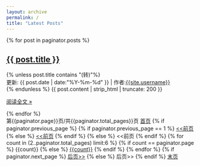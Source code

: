 ```yaml
---
layout: archive
permalink: /
title: "Latest Posts"
---
```


{% for post in paginator.posts %}
<div>
    <h2 class="h2 entry-title"><a href="http://{{site.username}}.github.io{{ post.url }}" target="_blank">{{ post.title }}</a> </h2>
    <!-- 如果文章是转发的，则不显示作者和更新日期 -->
        {% unless post.title contains "(转)"%}
    <div class="entry-meta">
        更新: <span>{{ post.date | date:"%Y-%m-%d" }}</span>
        |
        <span>作者:<a href="http://{{site.username}}.github.io/">{{site.username}}</a></span>
    </div>
        {% endunless %}
    {{ post.content  | strip_html | truncate: 200 }}
    <p> <a href="{{ post.url }}#more" class="more-link" target="_blank"><span class="readmore">阅读全文 &raquo; </span></a></p>
</div>
{% endfor %}

<!-- Pagination links -->
<div id="pagination">
    <div class="pagenavi">
        <span class="page_number">第{{paginator.page}}页/共{{paginator.total_pages}}页</span>
        <a href="/">首页</a>
        {% if paginator.previous_page %}
        {% if paginator.previous_page == 1 %}
        <a href="/" class="current"><<前页</a>
        {% else %}
        <a href="/page{{paginator.previous_page}}/"><<前页</a>
        {% endif %}
        {% else %}
        <span><<前页</span>
        {% endif %}
        {% for count in (2..paginator.total_pages) limit:6 %}
        {% if count == paginator.page %}
        <span class="current-page">{{count}}</span>
        {% else %}
        <a href="/page{{count}}/">{{count}}</a>
        {% endif %}
        {% endfor %}
        {% if paginator.next_page %}
        <a href="/page{{paginator.next_page}}/">后页>></a>
        {% else %}
        <span>后页>></span>
        {% endif %}
        <a href="/page{{paginator.total_pages}}/">末页</a>
    </div>
</div>

